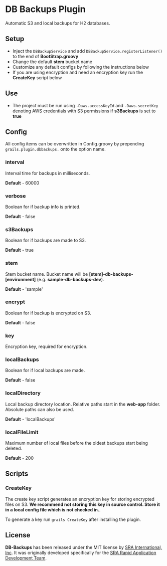 DB Backups Plugin
=========

Automatic S3 and local backups for H2 databases.

## Setup

- Inject the `DBBackupService` and add `DBBackupService.registerListener()` to the end of **BootStrap.groovy**
- Change the default **stem** bucket name
- Customize any default configs by following the instructions below
- If you are using encryption and need an encryption key run the **CreateKey** script below

## Use

- The project must be run using `-Daws.accessKeyId` and `-Daws.secretKey` denoting AWS credentials with S3 permissions if **s3Backups** is set to **true**

## Config

All config items can be overwritten in Config.groovy by prepending `grails.plugin.dbbackups.` onto the option name.

### interval

Interval time for backups in milliseconds.

**Default** - 60000

### verbose

Boolean for if backup info is printed.

**Default** - false

### s3Backups

Boolean for if backups are made to S3.

**Default** - true

### stem

Stem bucket name. Bucket name will be **[stem]-db-backups-[environment]** (e.g. **sample-db-backups-dev**).

**Default** - 'sample'

### encrypt

Boolean for if backup is encrypted on S3.

**Default** - false

### key

Encryption key, required for encryption.

### localBackups

Boolean for if local backups are made.

**Default** - false

### localDirectory

Local backup directory location. Relative paths start in the **web-app** folder. Absolute paths can also be used.

**Default** - 'localBackups'

### localFileLimit

Maximum number of local files before the oldest backups start being deleted.

**Default** - 200

## Scripts

### CreateKey

The create key script generates an encryption key for storing encrypted files on S3. **We recommend not storing this key in source control. Store it in a local config file which is not checked in.**.

To generate a key run `grails CreateKey` after installing the plugin.

## License

**DB-Backups** has been released under the MIT license by [SRA International, Inc](https://www.sra.com/). It was originally developed specifically for the [SRA Rapid Application Development Team](https://github.com/SRARAD).
